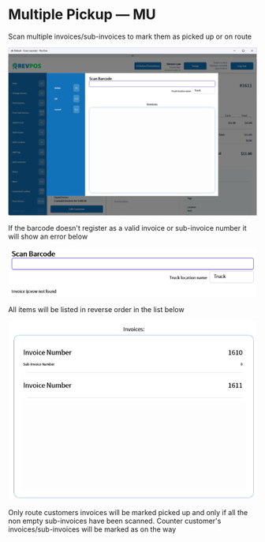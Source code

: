 # Multiple Pickup — MU

Scan multiple invoices/sub-invoices to mark them as picked up or on route

![Multiple Pickup](/.attachments/Documentation/MultiplePickup.png "Multiple Pickup")

If the barcode doesn't register as a valid invoice or sub-invoice number it will show an error below

![Error](/.attachments/Documentation/MultiplePickup-Error.png "Error")

All items will be listed in reverse order in the list below

![List](/.attachments/Documentation/MultiplePickup-List.png "List")

Only route customers invoices will be marked picked up and only if all the non empty sub-invoices have been scanned. Counter customer's invoices/sub-invoices will be marked as on the way